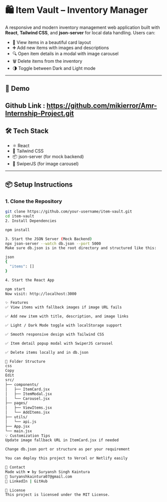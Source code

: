 # 🛍️ Item Vault – Inventory Manager

A responsive and modern inventory management web application built with **React**, **Tailwind CSS**, and **json-server** for local data handling. Users can:

- 🧾 View items in a beautiful card layout  
- ➕ Add new items with images and descriptions  
- 🔍 Open item details in a modal with image carousel  
- 🗑️ Delete items from the inventory  
- 🌗 Toggle between Dark and Light mode  

---

## 🚀 Demo
Github Link : https://github.com/mikierror/Amr-Internship-Project.git
---

## 🛠️ Tech Stack

- ⚛️ React
- 💨 Tailwind CSS
- 📦 json-server (for mock backend)
- 📸 SwiperJS (for image carousel)

---

## 📦 Setup Instructions

### 1. Clone the Repository

```bash
git clone https://github.com/your-username/item-vault.git
cd item-vault
2. Install Dependencies

npm install

3. Start the JSON Server (Mock Backend)
npx json-server --watch db.json --port 5000
Make sure db.json is in the root directory and structured like this:

json
{
  "items": []
}

4. Start the React App

npm start
Now visit: http://localhost:3000

✨ Features
✅ View items with fallback images if image URL fails

✅ Add new item with title, description, and image links

✅ Light / Dark Mode toggle with localStorage support

✅ Smooth responsive design with Tailwind CSS

✅ Item detail popup modal with SwiperJS carousel

✅ Delete items locally and in db.json

📁 Folder Structure
css
Copy
Edit
src/
├── components/
│   ├── ItemCard.jsx
│   ├── ItemModal.jsx
│   └── Carousel.jsx
├── pages/
│   ├── ViewItems.jsx
│   └── AddItems.jsx
├── utils/
│   └── api.js
├── App.jsx
└── main.jsx
💡 Customization Tips
Update image fallback URL in ItemCard.jsx if needed

Change db.json port or structure as per your requirement

You can deploy this project to Vercel or Netlify easily

📮 Contact
Made with ❤️ by Suryansh Singh Kaintura
📧 Suryanshkaintura07@gmail.com
🔗 LinkedIn | GitHub

📜 License
This project is licensed under the MIT License.








